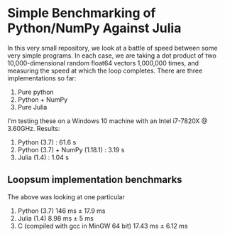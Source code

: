 Simple Benchmarking of Python/NumPy Against Julia
=================================================

In this very small repository, we look at a battle of speed between some
very simple programs. In each case, we are taking a dot product of two
10,000-dimensional random float64 vectors 1,000,000 times, and measuring
the speed at which the loop completes. There are three implementations so
far:

1. Pure python
2. Python + NumPy
3. Pure Julia

I'm testing these on a Windows 10 machine with an Intel i7-7820X
@ 3.60GHz. Results:

1. Python (3.7) : 61.6 s
2. Python (3.7) + NumPy (1.18.1) : 3.19 s
3. Julia (1.4) : 1.04 s


Loopsum implementation benchmarks
---------------------------------

The above was looking at one particular

1. Python (3.7) 146 ms ± 17.9 ms
1. Julia (1.4) 8.98 ms ± 5 ms
1. C (compiled with gcc in MinGW 64 bit) 17.43 ms ± 6.12 ms

